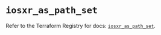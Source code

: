 # `iosxr_as_path_set`

Refer to the Terraform Registry for docs: [`iosxr_as_path_set`](https://registry.terraform.io/providers/ciscodevnet/iosxr/0.6.0/docs/resources/as_path_set).

